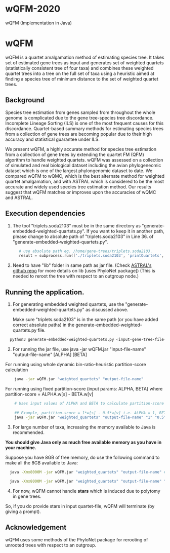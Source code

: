 # wQFM-2020
wQFM (Implementation in Java) 


<!-- Headings -->
# wQFM
<!-- Strong -->
wQFM is a quartet amalgamation method of estimating species tree. It takes set of estimated gene trees as input and generates set of weighted quartets (statistically consistent tree of four taxa) and combines these weighted quartet trees into a tree on the full set of taxa using a heuristic aimed at finding a species tree of minimum distance to the set of weighted quartet trees.

## Background
Species tree estimation from genes sampled from throughout the whole genome is complicated due to the gene tree-species tree discordance. Incomplete Lineage Sorting (ILS) is one of the most frequent causes for this discordance.
Quartet-based summary methods for estimating species trees from a collection of
gene trees are becoming popular due to their high accuracy and statistical guarantee
under ILS.

We present wQFM, a highly accurate method for species tree estimation
from a collection of gene trees by extending the quartet FM (QFM) algorithm to
handle weighted quartets. wQFM was assessed on a collection of simulated and real
biological dataset including the avian phylogeneomic dataset which is one of the
largest phylongenomic dataset to date. We compared wQFM to wQMC, which is
the best alternate method for weighted quartet amalgamation, and with ASTRAL
which is considered to be the most accurate and widely used species tree estimation
method. Our results suggest that wQFM matches or improves upon the accuracies
of wQMC and ASTRAL.

## Execution dependencies
<!-- OL -->
1. The tool "triplets.soda2103" must be in the same directory as "generate-embedded-weighted-quartets.py".
  If you want to keep it in another path, please change to absolute path of "triplets.soda2103" in Line 36. of "generate-embedded-weighted-quartets.py".
  <!-- Code Blocks -->
  ```python
        # use absolute path eg. /home/gene-trees/triplets.soda2103.
        result = subprocess.run(['./triplets.soda2103', 'printQuartets', tmp_file_name], stdout=subprocess.PIPE)
  ```

2. Need to have "lib" folder in same path as jar file. 
(Check [ASTRAL's github repo](https://github.com/smirarab/ASTRAL) for more details on lib [uses PhyloNet package])
(This is needed to reroot the tree with respect to an outgroup node.)


## Running the application.
<!-- OL -->
1.  For generating embedded weighted quartets, use the "generate-embedded-weighted-quartets.py" as discussed above.
    
    Make sure "triplets.soda2103" is in the same path (or you have added correct absolute paths) in the generate-embedded-weighted-quartets.py file.

  <!-- Code Blocks -->
  ```bash
    python3 generate-embedded-weighted-quartets.py <input-gene-tree-file-name> <output-quartet-file-name>
  ``` 

2. For running the jar file, use java -jar wQFM.jar "input-file-name" "output-file-name" [ALPHA] [BETA]

  For running using whole dynamic bin-ratio-heuristic partition-score calculation
<!-- Code Blocks -->
  ```bash
      java -jar wQFM.jar "weighted_quartets" "output-file-name" 
  ```
  
  For running using fixed partition-score (input params: ALPHA, BETA) where partition-score = ALPHA.w[s] - BETA.w[v]
  
<!-- Code Blocks -->
  ```bash
      # Uses input values of ALPHA and BETA to calculate partition-score = ALPHA*w[s] - BETA*w[v]
      
      ## Example, partition-score = 1*w[s] - 0.5*w[v] i.e. ALPHA = 1, BETA = 0.5
      java -jar wQFM.jar "weighted_quartets" "output-file-name" "1" "0.5"
 ```

3. For large number of taxa, increasing the memory available to Java is recommended. 

**You should give Java only as much free available memory as you have in your machine.** 

Suppose you have 8GB of free memory, do use the following command to make all the 8GB available to Java:

<!-- Code Blocks -->
```bash
  java -Xmx8000M -jar wQFM.jar "weighted_quartets" "output-file-name" ## dynamic ratio-based partition-score

  java -Xmx8000M -jar wQFM.jar "weighted_quartets" "output-file-name" "1" "0.5" ## fixed partition-score
```

4. For now, wQFM cannot handle **stars** which is induced due to polytomy in gene trees.
  
  So, if you do provide stars in input quartet-file, wQFM will terminate (by giving a prompt).


## Acknowledgement
wQFM uses some methods of the PhyloNet package for rerooting of unrooted trees with respect to an outgroup.
